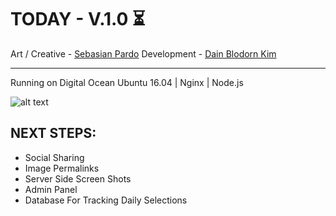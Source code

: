 # TODAY - V.1.0 ⏳

Art / Creative - [Sebasian Pardo](http://memory.is/ "Memory.is")
Development - [Dain Blodorn Kim](https://dain.kim/ "Dain.Kim")

----------

Running on Digital Ocean Ubuntu 16.04 | Nginx | Node.js

![alt text](https://s3.amazonaws.com/dain-kim/wp-content/uploads/2017/10/04172450/today-sp.jpg "Today")

## NEXT STEPS:
+ Social Sharing
+ Image Permalinks
+ Server Side Screen Shots
+ Admin Panel
+ Database For Tracking Daily Selections